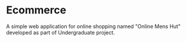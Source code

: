 # Ecommerce

A simple web application for online shopping named "Online Mens Hut" developed as part of Undergraduate project.

